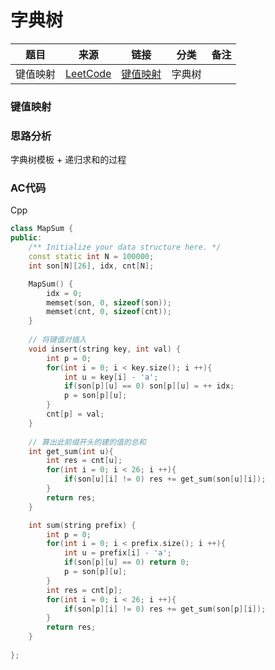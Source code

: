 # 字典树

|题目      |                   来源                   |        链接          |     分类      |      备注      |
|------------|-----------------------------------------|--------------------|---------------|----------------| 
| 键值映射 | [LeetCode](https://leetcode-cn.com/problems/map-sum-pairs/)|[键值映射](#键值映射)| 字典树 |

### 键值映射

### 思路分析

字典树模板 + 递归求和的过程

### AC代码

Cpp
```cpp
class MapSum {
public:
    /** Initialize your data structure here. */
    const static int N = 100000;
    int son[N][26], idx, cnt[N];

    MapSum() {
        idx = 0;
        memset(son, 0, sizeof(son));
        memset(cnt, 0, sizeof(cnt));
    }
    
    // 将键值对插入
    void insert(string key, int val) {
        int p = 0;
        for(int i = 0; i < key.size(); i ++){
            int u = key[i] - 'a';
            if(son[p][u] == 0) son[p][u] = ++ idx;
            p = son[p][u];
        }
        cnt[p] = val;
    }
    
    // 算出此前缀开头的建的值的总和
    int get_sum(int u){
        int res = cnt[u];
        for(int i = 0; i < 26; i ++){
            if(son[u][i] != 0) res += get_sum(son[u][i]); 
        }
        return res;
    }

    int sum(string prefix) {
        int p = 0;
        for(int i = 0; i < prefix.size(); i ++){
            int u = prefix[i] - 'a';
            if(son[p][u] == 0) return 0;
            p = son[p][u];
        }
        int res = cnt[p];
        for(int i = 0; i < 26; i ++){
            if(son[p][i] != 0) res += get_sum(son[p][i]);  
        }
        return res;
    }
    
};
```